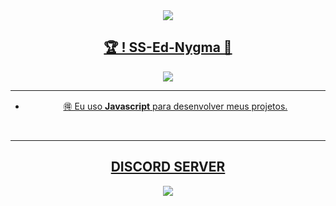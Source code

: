 <div align="center" style"border-radius:15px">
  <a href="https://discord.gg/pcRTG92dVb"><img src="https://cdn.discordapp.com/attachments/968299607689949225/968328057196806185/BEM_VINDO_V2_00000.png" style"width: 100%;border-radius:15px">
</div>



## <div align="center">🏆 ! SS-Ed-Nygma 👑</div>  

<div align="center" style"center">
<a href="https://discord.gg/pcRTG92dVb"><img src='https://cdn.discordapp.com/attachments/1078343007918620723/1099003232325476412/card.dev.btl.png'
</div>


***

  
- 🉐 Eu uso **Javascript** para desenvolver meus projetos.  
  
  
<br/>
  
***

## [DISCORD SERVER](https://discord.gg/NPQQRrvfyf)
  <div align="center" style"border-radius:15px">
<a href="https://discord.gg/pcRTG92dVb"><img src='https://cdn.discordapp.com/attachments/1078343007918620723/1096983253208027166/AC130V1_00232.png'
</div>
